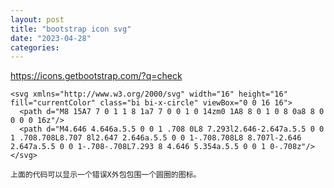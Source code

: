 ```yaml
---
layout: post
title: "bootstrap icon svg"
date: "2023-04-28"
categories: 
---
```

<p><a href="https://icons.getbootstrap.com/?q=check">https://icons.getbootstrap.com/?q=check</a></p>

<div class="highlight">
<pre>
<code>&lt;svg xmlns=&quot;http://www.w3.org/2000/svg&quot; width=&quot;16&quot; height=&quot;16&quot; fill=&quot;currentColor&quot; class=&quot;bi bi-x-circle&quot; viewBox=&quot;0 0 16 16&quot;&gt;
  &lt;path d=&quot;M8 15A7 7 0 1 1 8 1a7 7 0 0 1 0 14zm0 1A8 8 0 1 0 8 0a8 8 0 0 0 0 16z&quot;/&gt;
  &lt;path d=&quot;M4.646 4.646a.5.5 0 0 1 .708 0L8 7.293l2.646-2.647a.5.5 0 0 1 .708.708L8.707 8l2.647 2.646a.5.5 0 0 1-.708.708L8 8.707l-2.646 2.647a.5.5 0 0 1-.708-.708L7.293 8 4.646 5.354a.5.5 0 0 1 0-.708z&quot;/&gt;
&lt;/svg&gt;</code></pre>

<p><code>上面的代码可以显示一个错误X外包包围一个圆圈的图标。</code></p>
</div>

